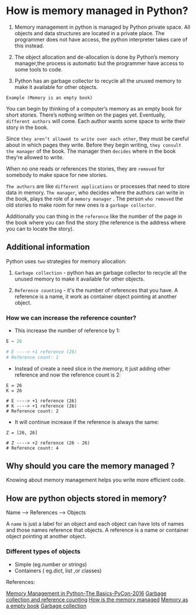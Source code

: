 # How is memory managed in Python?

1. Memory management in python is managed by Python private space. All objects and data structures are located in a private place. The programmer does not have access, the python interpreter takes care of this instead.

2. The object allocation and de-allocation is done by Python’s memory manager,the process is automatic but the programmer have access to some tools to code.

3. Python has an garbage collector to recycle all the unused memory to make it available for other objects.

`Example (Memory is an empty book)`

You can begin by thinking of a computer’s memory as an empty book for short stories. There’s nothing written on the pages yet. Eventually, `different authors` will come. Each author wants some space to write their story in the book.

Since `they aren’t allowed to write over each other`, they must be careful about in which pages they write. Before they begin writing, `they consult the manager` of the book. The manager then `decides` where in the book they’re allowed to write.

When no one reads or references the stories, they are `removed` for somebody to make space for new stories.

`The authors` are like `different applications` or processes that need to store data in memory. `The manager`, who decides where the authors can write in the book, plays the role of a `memory manager` . The person `who removed` the old stories to make room for new ones is a `garbage collector`.

Additionally you can thing in the `reference` like the number of the page in the book where you can find the story (the reference is the address where you can to locate the story).

## Additional information

Python uses `two` strategies for memory allocation:

1. `Garbage collection` - python has an garbage collector to recycle all the unused memory to make it available for other objects.

2. `Reference counting` - it's the number of references that you have. A  reference is a name, it work as container object pointing at another object.

### How we can increase the reference counter?

* This increase the number of reference by 1:

```python
E = 26

# E ----> +1 reference (26)
# Reference count: 1
```

* Instead of create a need slice in the memory, it just adding other reference and now the reference count is 2:

```python+
E = 26
K = 26

# E ----> +1 reference (26)
# K ----> +1 reference (26)
# Reference count: 2
```

* It will continue increase if the reference is always the same:

```python+
Z = [26, 26]

# Z ----> +2 reference (26 - 26)
# Reference count: 4
```

## Why should you care the memory managed ?

Knowing about memory management helps you write more efficient code.

## How are python objects stored in memory?

Name --> References --> Objects

A `name` is just a label for an object and each object can have lots of names and those names reference that objects. A reference is a name or container object pointing at another object.

### Different types of objects

* Simple (eg.number or strings)
* Containers ( eg.dict, list ,or classes)

References:

[Memory Management in Python-The Basics-PyCon-2016](https://www.youtube.com/watch?v=F6u5rhUQ6dU&t=429s)
[Garbage collection and reference counting](https://www.geeksforgeeks.org/memory-management-in-python/)
[How is the memory managed](https://www.i2tutorials.com/how-is-memory-managed-in-python/)
[Memory as a empty book](https://realpython.com/python-memory-management/ç)
[Garbage collection](https://www.geeksforgeeks.org/garbage-collection-python)
